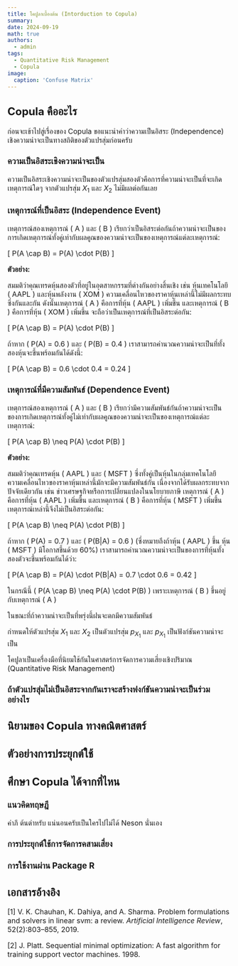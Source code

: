 ```yaml
---
title: โคปูลาเบื้องต้น (Intorduction to Copula)
summary: 
date: 2024-09-19
math: true
authors:
  - admin
tags:
  - Quantitative Risk Management
  - Copula
image:
  caption: 'Confuse Matrix'
---
```


<div style="font-size: 16px;">

## Copula คืออะไร

ก่อนจะเข้าไปสู่เรื่องของ Copula ขอแนะนำคำว่าความเป็นอิสระ (Independence) เชิงความน่าจะเป็นทางสถิติของตัวแปรสุ่มก่อนครับ

### ความเป็นอิสระเชิงความน่าจะเป็น

ความเป็นอิสระเชิงความน่าจะเป็นของตัวแปรสุ่มสองตัวคือการที่ความน่าจะเป็นที่จะเกิดเหตุการณ์ใดๆ จากตัวแปรสุ่ม $X_1$ และ $X_2$ ไม่มีผลต่อกันเลย

### เหตุการณ์ที่เป็นอิสระ (Independence Event)

เหตุการณ์สองเหตุการณ์ \( A \) และ \( B \) เรียกว่าเป็นอิสระต่อกันถ้าความน่าจะเป็นของการเกิดเหตุการณ์ทั้งคู่เท่ากับผลคูณของความน่าจะเป็นของเหตุการณ์แต่ละเหตุการณ์:

\[
P(A \cap B) = P(A) \cdot P(B)
\]

**ตัวอย่าง:**

สมมติว่าคุณเทรดหุ้นสองตัวที่อยู่ในอุตสาหกรรมที่ต่างกันอย่างสิ้นเชิง เช่น หุ้นเทคโนโลยี \( AAPL \) และหุ้นพลังงาน \( XOM \) ความเคลื่อนไหวของราคาหุ้นเหล่านี้ไม่มีผลกระทบซึ่งกันและกัน ดังนั้นเหตุการณ์ \( A \) คือการที่หุ้น \( AAPL \) เพิ่มขึ้น และเหตุการณ์ \( B \) คือการที่หุ้น \( XOM \) เพิ่มขึ้น จะถือว่าเป็นเหตุการณ์ที่เป็นอิสระต่อกัน:

\[
P(A \cap B) = P(A) \cdot P(B)
\]

ถ้าหาก \( P(A) = 0.6 \) และ \( P(B) = 0.4 \) เราสามารถคำนวณความน่าจะเป็นที่ทั้งสองหุ้นจะขึ้นพร้อมกันได้ดังนี้:

\[
P(A \cap B) = 0.6 \cdot 0.4 = 0.24
\]

### เหตุการณ์ที่มีความสัมพันธ์ (Dependence Event)

เหตุการณ์สองเหตุการณ์ \( A \) และ \( B \) เรียกว่ามีความสัมพันธ์กันถ้าความน่าจะเป็นของการเกิดเหตุการณ์ทั้งคู่ไม่เท่ากับผลคูณของความน่าจะเป็นของเหตุการณ์แต่ละเหตุการณ์:

\[
P(A \cap B) \neq P(A) \cdot P(B)
\]

**ตัวอย่าง:**

สมมติว่าคุณเทรดหุ้น \( AAPL \) และ \( MSFT \) ซึ่งทั้งคู่เป็นหุ้นในกลุ่มเทคโนโลยี ความเคลื่อนไหวของราคาหุ้นเหล่านี้มักจะมีความสัมพันธ์กัน เนื่องจากได้รับผลกระทบจากปัจจัยเดียวกัน เช่น ข่าวเศรษฐกิจหรือการเปลี่ยนแปลงในนโยบายภาษี เหตุการณ์ \( A \) คือการที่หุ้น \( AAPL \) เพิ่มขึ้น และเหตุการณ์ \( B \) คือการที่หุ้น \( MSFT \) เพิ่มขึ้น เหตุการณ์เหล่านี้จึงไม่เป็นอิสระต่อกัน:

\[
P(A \cap B) \neq P(A) \cdot P(B)
\]

ถ้าหาก \( P(A) = 0.7 \) และ \( P(B|A) = 0.6 \) (ซึ่งหมายถึงถ้าหุ้น \( AAPL \) ขึ้น หุ้น \( MSFT \) มีโอกาสขึ้นด้วย 60%) เราสามารถคำนวณความน่าจะเป็นของการที่หุ้นทั้งสองตัวจะขึ้นพร้อมกันได้ว่า:

\[
P(A \cap B) = P(A) \cdot P(B|A) = 0.7 \cdot 0.6 = 0.42
\]

ในกรณีนี้ \( P(A \cap B) \neq P(A) \cdot P(B) \) เพราะเหตุการณ์ \( B \) ขึ้นอยู่กับเหตุการณ์ \( A \)

ในขณะที่ถ้าความน่าจะเป็นที่พรุ่งนี้ฝนจะตกมีความสัมพันธ์

กำหนดให้ตัวแปรสุ่ม $X_1$ และ $X_2$ เป็นตัวแปรสุ่ม $p_{X_1}$ และ $p_{X_1}$ เป็นฟังก์ชันความน่าจะเป็น

โคปูลาเป็นเครื่องมือที่นิยมใช้กันในศาสตร์การจัดการความเสี่ยงเชิงปริมาณ (Quantitative Risk Management) 

### ถ้าตัวแปรสุ่มไม่เป็นอิสระจากกันเราจะสร้างฟงก์ชันความน่าจะเป็นร่วมอย่างไร

## นิยามของ Copula ทางคณิตศาสตร์


## ตัวอย่างการประยุกต์ใช้

## ศึกษา Copula ได้จากที่ไหน

### แนวคิดทฤษฎี
   คำภี ต้นตำหรับ  แน่นอนครับเป็นใครไปไม่ได้ Neson นั่นเอง
   
### การประยุกต์ใช้การจัดการคสามเสี่ยง

### การใช้งานผ่าน Package R


## เอกสารอ้างอิง

[1] V. K. Chauhan, K. Dahiya, and A. Sharma. Problem formulations and solvers in linear svm: a
review. *Artificial Intelligence Review*, 52(2):803–855, 2019.

[2] J. Platt. Sequential minimal optimization: A fast algorithm for training support vector machines.
1998.


</div>
